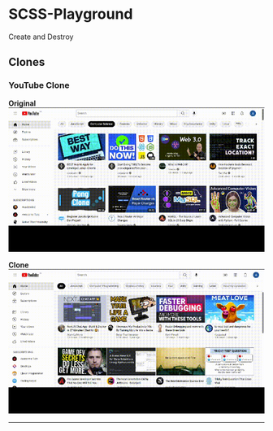 # SCSS-Playground
Create and Destroy

## Clones
### YouTube Clone

**Original**
![](Public/GIF/original.gif)

**Clone**
![](Public/GIF/clone.gif)

---